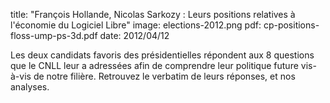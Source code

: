 title: "François Hollande, Nicolas Sarkozy : Leurs positions relatives à l'économie du Logiciel Libre"
image: elections-2012.png
pdf: cp-positions-floss-ump-ps-3d.pdf
date: 2012/04/12

Les deux candidats favoris des présidentielles répondent aux 8 questions que le CNLL leur a adressées afin de comprendre leur politique future vis-à-vis de notre filière. Retrouvez le verbatim de leurs réponses, et nos analyses.